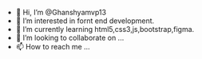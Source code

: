 - 👋 Hi, I’m @Ghanshyamvp13
- 👀 I’m interested in fornt end development.
- 🌱 I’m currently learning html5,css3,js,bootstrap,figma. 
- 💞️ I’m looking to collaborate on ...
- 📫 How to reach me ...

<!---
Ghanshyamvp13/Ghanshyamvp13 is a ✨ special ✨ repository because its `README.md` (this file) appears on your GitHub profile.
You can click the Preview link to take a look at your changes.
--->
